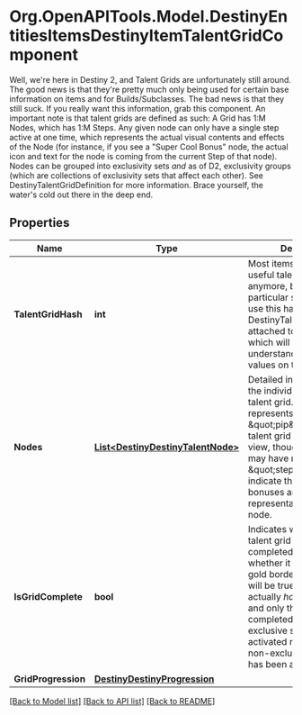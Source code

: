 # Org.OpenAPITools.Model.DestinyEntitiesItemsDestinyItemTalentGridComponent
Well, we're here in Destiny 2, and Talent Grids are unfortunately still around.  The good news is that they're pretty much only being used for certain base information on items and for Builds/Subclasses. The bad news is that they still suck. If you really want this information, grab this component.  An important note is that talent grids are defined as such:  A Grid has 1:M Nodes, which has 1:M Steps.  Any given node can only have a single step active at one time, which represents the actual visual contents and effects of the Node (for instance, if you see a \"Super Cool Bonus\" node, the actual icon and text for the node is coming from the current Step of that node).  Nodes can be grouped into exclusivity sets *and* as of D2, exclusivity groups (which are collections of exclusivity sets that affect each other).  See DestinyTalentGridDefinition for more information. Brace yourself, the water's cold out there in the deep end.

## Properties

Name | Type | Description | Notes
------------ | ------------- | ------------- | -------------
**TalentGridHash** | **int** | Most items don&#39;t have useful talent grids anymore, but Builds in particular still do.  You can use this hash to lookup the DestinyTalentGridDefinition attached to this item, which will be crucial for understanding the node values on the item. | [optional] 
**Nodes** | [**List&lt;DestinyDestinyTalentNode&gt;**](DestinyDestinyTalentNode.md) | Detailed information about the individual nodes in the talent grid.  A node represents a single visual \&quot;pip\&quot; in the talent grid or Build detail view, though each node may have multiple \&quot;steps\&quot; which indicate the actual bonuses and visual representation of that node. | [optional] 
**IsGridComplete** | **bool** | Indicates whether the talent grid on this item is completed, and thus whether it should have a gold border around it.  Only will be true if the item actually *has* a talent grid, and only then if it is completed (i.e. every exclusive set has an activated node, and every non-exclusive set node has been activated) | [optional] 
**GridProgression** | [**DestinyDestinyProgression**](DestinyDestinyProgression.md) |  | [optional] 

[[Back to Model list]](../README.md#documentation-for-models) [[Back to API list]](../README.md#documentation-for-api-endpoints) [[Back to README]](../README.md)

